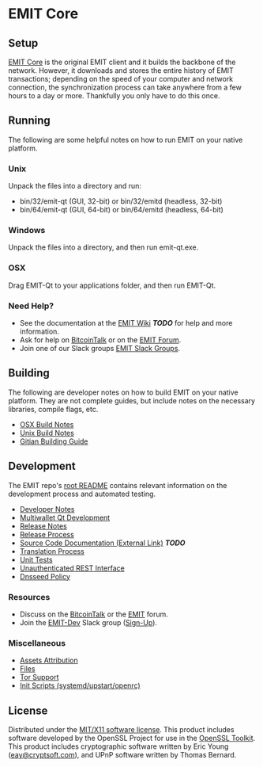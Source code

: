 EMIT Core
=====================

Setup
---------------------
[EMIT Core](http://emit.org/wallet) is the original EMIT client and it builds the backbone of the network. However, it downloads and stores the entire history of EMIT transactions; depending on the speed of your computer and network connection, the synchronization process can take anywhere from a few hours to a day or more. Thankfully you only have to do this once.

Running
---------------------
The following are some helpful notes on how to run EMIT on your native platform.

### Unix

Unpack the files into a directory and run:

- bin/32/emit-qt (GUI, 32-bit) or bin/32/emitd (headless, 32-bit)
- bin/64/emit-qt (GUI, 64-bit) or bin/64/emitd (headless, 64-bit)

### Windows

Unpack the files into a directory, and then run emit-qt.exe.

### OSX

Drag EMIT-Qt to your applications folder, and then run EMIT-Qt.

### Need Help?

* See the documentation at the [EMIT Wiki](https://en.bitcoin.it/wiki/Main_Page) ***TODO***
for help and more information.
* Ask for help on [BitcoinTalk](https://bitcointalk.org/fixme) or on the [EMIT Forum](http://forum.emit.org/).
* Join one of our Slack groups [EMIT Slack Groups](https://www.nort.network/fixme).

Building
---------------------
The following are developer notes on how to build EMIT on your native platform. They are not complete guides, but include notes on the necessary libraries, compile flags, etc.

- [OSX Build Notes](build-osx.md)
- [Unix Build Notes](build-unix.md)
- [Gitian Building Guide](gitian-building.md)

Development
---------------------
The EMIT repo's [root README](https://github.com/EMIT-Project/EMIT/blob/master/README.md) contains relevant information on the development process and automated testing.

- [Developer Notes](developer-notes.md)
- [Multiwallet Qt Development](multiwallet-qt.md)
- [Release Notes](release-notes.md)
- [Release Process](release-process.md)
- [Source Code Documentation (External Link)](https://dev.visucore.com/bitcoin/doxygen/) ***TODO***
- [Translation Process](translation_process.md)
- [Unit Tests](unit-tests.md)
- [Unauthenticated REST Interface](REST-interface.md)
- [Dnsseed Policy](dnsseed-policy.md)

### Resources

* Discuss on the [BitcoinTalk](https://bitcointalk.org/fixme) or the [EMIT](http://forum.nort.network/fixme) forum.
* Join the [EMIT-Dev](https://emit-dev.slack.com/) Slack group ([Sign-Up](https://fixme)).

### Miscellaneous
- [Assets Attribution](assets-attribution.md)
- [Files](files.md)
- [Tor Support](tor.md)
- [Init Scripts (systemd/upstart/openrc)](init.md)

License
---------------------
Distributed under the [MIT/X11 software license](http://www.opensource.org/licenses/mit-license.php).
This product includes software developed by the OpenSSL Project for use in the [OpenSSL Toolkit](https://www.openssl.org/). This product includes
cryptographic software written by Eric Young ([eay@cryptsoft.com](mailto:eay@cryptsoft.com)), and UPnP software written by Thomas Bernard.

